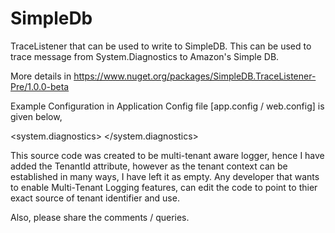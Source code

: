 # SimpleDb

TraceListener that can be used to write to SimpleDB. This can be used to trace message from System.Diagnostics to Amazon's Simple DB.

More details in https://www.nuget.org/packages/SimpleDB.TraceListener-Pre/1.0.0-beta

Example Configuration in Application Config file [app.config / web.config] is given below,

  <system.diagnostics>
    <trace autoflush="true">
      <listeners>
        <add name="simpledbListener" type="SimpleDB.TraceListener.SimpleDBTraceListener, SimpleDB.TraceListener"
                     SystemName="us-west-2"
                     AWSAccessKey="AKIAIVX7GOFTJ7A"
                     AWSSecretKey="Gwe61Bp1rcAFYN9Sv0rTuJKPM/SfHr+Gz"
                     IncludeTimeStamp="true"
                     TableName="myLogs"
                     IsEnabled="true"
                     initializeData="test"/>
      </listeners>
    </trace>
  </system.diagnostics>

This source code was created to be multi-tenant aware logger, hence I have added the TenantId attribute, however as the tenant context can be established in many ways, I have left it as empty. Any developer that wants to enable Multi-Tenant Logging features, can edit the code to point to thier exact source of tenant identifier and use. 

Also, please share the comments / queries.
